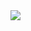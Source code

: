 <img src="https://github-readme-stats.vercel.app/api?username=Whumpus&&show_icons=true&title_color=64FF00&icon_color=bb2acf&text_color=daf7dc&bg_color=000000">

